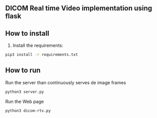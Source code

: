 ## DICOM Real time Video implementation using flask 

## How to install

1. Install the requirements:
```bash
pip3 install -r requirements.txt
```

## How to run

Run the server than continuously serves de image frames 

```bash
python3 server.py
```
Run the Web page

```bash
python3 dicom-rtv.py
```
